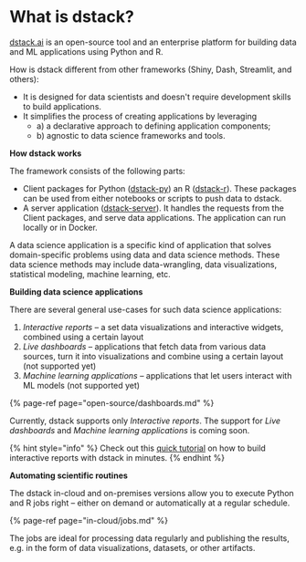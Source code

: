 # What is dstack?

[dstack.ai](https://dstack.ai) is an open-source tool and an enterprise platform for building data and ML applications using Python and R.

How is dstack different from other frameworks \(Shiny, Dash, Streamlit, and others\):

* It is designed for data scientists and doesn't require development skills to build applications.
* It simplifies the process of creating applications by leveraging 
  * a\) a declarative approach to defining application components; 
  * b\) agnostic to data science frameworks and tools.

**How dstack works**

The framework consists of the following parts:

* Client packages for Python \([dstack-py](https://github.com/dstackai/dstack-py)\) an R \([dstack-r](https://github.com/dstackai/dstack-r)\). These packages can be used from either notebooks or scripts to push data to dstack.
* A server application \([dstack-server](https://github.com/dstackai/dstack-server)\). It handles the requests from the Client packages, and serve data applications. The application can run locally or in Docker.

A data science application is a specific kind of application that solves domain-specific problems using data and data science methods. These data science methods may include data-wrangling, data visualizations, statistical modeling, machine learning, etc.

**Building data science applications**

There are several general use-cases for such data science applications:

1. _Interactive reports_ – a set data visualizations and interactive widgets, combined using a certain layout
2. _Live dashboards_ – applications that fetch data from various data sources, turn it into visualizations and combine using a certain layout \(not supported yet\)
3. _Machine learning applications_ – applications that let users interact with ML models \(not supported yet\)

{% page-ref page="open-source/dashboards.md" %}

Currently, dstack supports only _Interactive reports_. The support for _Live dashboards_ and _Machine learning applications_ is coming soon.

{% hint style="info" %}
Check out this [quick tutorial](tutorials/dashboards-tutorial.md) on how to build interactive reports with dstack in minutes.
{% endhint %}

**Automating scientific routines**

The dstack in-cloud and on-premises versions allow you to execute Python and R jobs right – either on demand or automatically at a regular schedule.

{% page-ref page="in-cloud/jobs.md" %}

The jobs are ideal for processing data regularly and publishing the results, e.g. in the form of data visualizations, datasets, or other artifacts.

